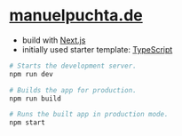 # [manuelpuchta.de](https://manuelpuchta.de/)

- build with [Next.js](https://nextjs.org/learn/basics/create-nextjs-app/setup)
- initially used starter template: [TypeScript](https://github.com/vercel/next-learn-starter/tree/master/typescript-final)

```sh
# Starts the development server.
npm run dev

# Builds the app for production.
npm run build

# Runs the built app in production mode.
npm start
```
